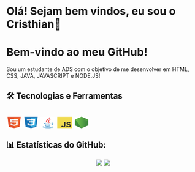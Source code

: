 # Olá! Sejam bem vindos, eu sou o Cristhian👋

# Bem-vindo ao meu GitHub!
Sou um estudante de ADS com o objetivo de me desenvolver em HTML, CSS, JAVA, JAVASCRIPT e NODE.JS!
## 🛠️ Tecnologias e Ferramentas
<div style="display: inline_block"><br>
  <img align="center" alt="HTML" height="30" width="40" src="https://raw.githubusercontent.com/devicons/devicon/master/icons/html5/html5-original.svg">
  <img align="center" alt="CSS" height="30" width="40" src="https://raw.githubusercontent.com/devicons/devicon/master/icons/css3/css3-original.svg">
  <img align="center" alt="Java" height="30" width="40" src="https://raw.githubusercontent.com/devicons/devicon/master/icons/java/java-original.svg">
  <img align="center" alt="JavaScript" height="30" width="40" src="https://raw.githubusercontent.com/devicons/devicon/master/icons/javascript/javascript-original.svg">
  <img align="center" alt="Node.js" height="30" width="40" src="https://raw.githubusercontent.com/devicons/devicon/master/icons/nodejs/nodejs-original.svg">
</div>


## 📊 Estatísticas do GitHub:

<p align="center">
  <img height="180em" src="https://github-readme-stats.vercel.app/api?username=CristhianMazon&show_icons=true&theme=dark"/>
  <img height="160em" src="https://github-readme-stats.vercel.app/api/top-langs/?username=CristhianMazon&layout=compact&theme=dark"/>
</p>



<!---
SahEnaile/SahEnaile is a ✨ special ✨ repository because its `README.md` (this file) appears on your GitHub profile.
You can click the Preview link to take a look at your changes.
--->

